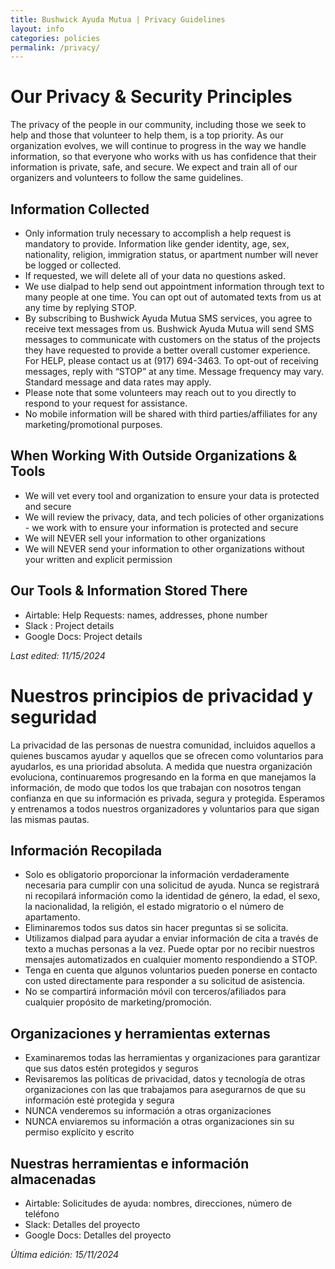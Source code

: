 ```yaml
---
title: Bushwick Ayuda Mutua | Privacy Guidelines
layout: info
categories: policies
permalink: /privacy/
---
```


<div class="eng lang-text active" markdown="1">

# Our Privacy & Security Principles 

The privacy of the people in our community, including those we seek to help and those that volunteer to help them, is a top priority. As our organization evolves, we will continue to progress in the way we handle information, so that everyone who works with us has confidence that their information is private, safe, and secure. We expect and train all of our organizers and volunteers to follow the same guidelines.

## Information Collected

- Only information truly necessary to accomplish a help request is mandatory to provide. Information like gender identity, age, sex, nationality, religion, immigration status, or apartment number will never be logged or collected.
- If requested, we will delete all of your data no questions asked.
- We use dialpad to help send out appointment information through text to many people at one time. You can opt out of automated texts from us at any time by replying STOP. 
- By subscribing to Bushwick Ayuda Mutua SMS services, you agree to receive text messages from us. Bushwick Ayuda Mutua will send SMS messages to communicate with customers on the status of the projects they have requested to provide a better overall customer experience. For HELP, please contact us at (917) 694-3463. To opt-out of receiving messages, reply with “STOP” at any time. Message frequency may vary. Standard message and data rates may apply.
- Please note that some volunteers may reach out to you directly to respond to your request for assistance.
- No mobile information will be shared with third parties/affiliates for any marketing/promotional purposes.

## When Working With Outside Organizations & Tools
- We will vet every tool and organization to ensure your data is protected and secure 
- We will review the privacy, data, and tech policies of other organizations - we work with to ensure your information is protected and secure
- We will NEVER sell your information to other organizations
- We will NEVER send your information to other organizations without your written and explicit permission 

## Our Tools & Information Stored There
- Airtable: Help Requests: names, addresses, phone number
- Slack : Project details
- Google Docs: Project details 

_Last edited: 11/15/2024_

</div>

<div class="span lang-text" markdown="1">

# Nuestros principios de privacidad y seguridad

La privacidad de las personas de nuestra comunidad, incluidos aquellos a quienes buscamos ayudar y aquellos que se ofrecen como voluntarios para ayudarlos, es una prioridad absoluta. A medida que nuestra organización evoluciona, continuaremos progresando en la forma en que manejamos la información, de modo que todos los que trabajan con nosotros tengan confianza en que su información es privada, segura y protegida. Esperamos y entrenamos a todos nuestros organizadores y voluntarios para que sigan las mismas pautas.

## Información Recopilada
- Solo es obligatorio proporcionar la información verdaderamente necesaria para cumplir con una solicitud de ayuda. Nunca se registrará ni recopilará información como la identidad de género, la edad, el sexo, la nacionalidad, la religión, el estado migratorio o el número de apartamento.
- Eliminaremos todos sus datos sin hacer preguntas si se solicita.
- Utilizamos dialpad para ayudar a enviar información de cita a través de texto a muchas personas a la vez. Puede optar por no recibir nuestros mensajes automatizados en cualquier momento respondiendo a STOP.
- Tenga en cuenta que algunos voluntarios pueden ponerse en contacto con usted directamente para responder a su solicitud de asistencia.
- No se compartirá información móvil con terceros/afiliados para cualquier propósito de marketing/promoción.

## Organizaciones y herramientas externas
- Examinaremos todas las herramientas y organizaciones para garantizar que sus datos estén protegidos y seguros
- Revisaremos las políticas de privacidad, datos y tecnología de otras organizaciones con las que trabajamos para asegurarnos de que su información esté protegida y segura
- NUNCA venderemos su información a otras organizaciones
- NUNCA enviaremos su información a otras organizaciones sin su permiso explícito y  escrito

## Nuestras herramientas e información almacenadas
- Airtable: Solicitudes de ayuda: nombres, direcciones, número de teléfono
- Slack: Detalles del proyecto
- Google Docs: Detalles del proyecto

_Última edición: 15/11/2024_

</div>
